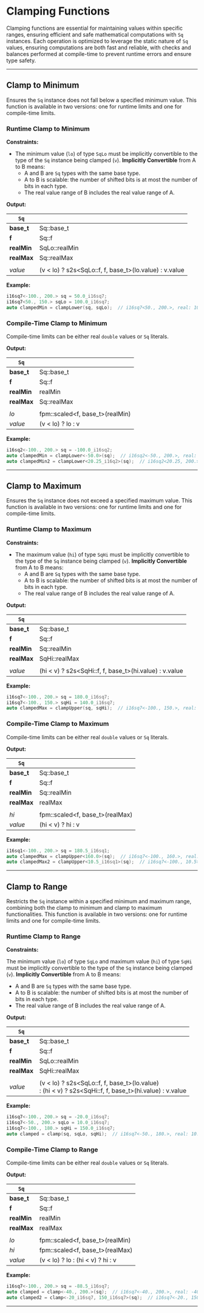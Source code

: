 # Clamping Functions

Clamping functions are essential for maintaining values within specific ranges, ensuring efficient and safe mathematical computations with `Sq` instances. Each operation is optimized to leverage the static nature of `Sq` values, ensuring computations are both fast and reliable, with checks and balances performed at compile-time to prevent runtime errors and ensure type safety.

---

## Clamp to Minimum

Ensures the `Sq` instance does not fall below a specified minimum value. This function is available in two versions: one for runtime limits and one for compile-time limits.

### Runtime Clamp to Minimum

**Constraints:**

- The minimum value (`lo`) of type `SqLo` must be implicitly convertible to the type of the `Sq` instance being clamped (`v`). **Implicitly Convertible** from A to B means:
    - A and B are `Sq` types with the same base type.
    - A to B is scalable: the number of shifted bits is at most the number of bits in each type.
    - The real value range of B includes the real value range of A.

**Output:**

| `Sq` | |
|-|-|
| **base_t** | Sq::base_t |
| **f** | Sq::f |
| **realMin** | SqLo::realMin |
| **realMax** | Sq::realMax |
| | |
| *value* | (v < lo) ? s2s<SqLo::f, f, base_t\>(lo.value) : v.value |

**Example:**

```cpp
i16sq7<-100., 200.> sq = 50.0_i16sq7;
i16sq7<50., 150.> sqLo = 100.0_i16sq7;
auto clampedMin = clampLower(sq, sqLo);  // i16sq7<50., 200.>, real: 100.
```

### Compile-Time Clamp to Minimum

Compile-time limits can be either real `double` values or `Sq` literals.

**Output:**

| `Sq` | |
|-|-|
| **base_t** | Sq::base_t |
| **f** | Sq::f |
| **realMin** | realMin |
| **realMax** | Sq::realMax |
| | |
| *lo* | fpm::scaled<f, base_t\>(realMin) |
| *value* | (v < lo) ? lo : v |

**Example:**

```cpp
i16sq2<-100., 200.> sq = -100.0_i16sq2;
auto clampedMin = clampLower<-50.0>(sq);  // i16sq2<-50., 200.>, real: -50.
auto clampedMin2 = clampLower<20.25_i16q2>(sq);  // i16sq2<20.25, 200.>, real: 20.25
```

---

## Clamp to Maximum

Ensures the `Sq` instance does not exceed a specified maximum value. This function is available in two versions: one for runtime limits and one for compile-time limits.

### Runtime Clamp to Maximum

**Constraints:**

- The maximum value (`hi`) of type `SqHi` must be implicitly convertible to the type of the `Sq` instance being clamped (`v`). **Implicitly Convertible** from A to B means:
    - A and B are `Sq` types with the same base type.
    - A to B is scalable: the number of shifted bits is at most the number of bits in each type.
    - The real value range of B includes the real value range of A.

**Output:**

| `Sq` | |
|-|-|
| **base_t** | Sq::base_t |
| **f** | Sq::f |
| **realMin** | Sq::realMin |
| **realMax** | SqHi::realMax |
| | |
| *value* | (hi < v) ? s2s<SqHi::f, f, base_t\>(hi.value) : v.value |

**Example:**

```cpp
i16sq7<-100., 200.> sq = 180.0_i16sq7;
i16sq7<-100., 150.> sqHi = 140.0_i16sq7;
auto clampedMax = clampUpper(sq, sqHi);  // i16sq7<-100., 150.>, real: 140.
```

### Compile-Time Clamp to Maximum

Compile-time limits can be either real `double` values or `Sq` literals.

**Output:**

| `Sq` | |
|-|-|
| **base_t** | Sq::base_t |
| **f** | Sq::f |
| **realMin** | Sq::realMin |
| **realMax** | realMax |
| | |
| *hi* | fpm::scaled<f, base_t\>(realMax) |
| *value* | (hi < v) ? hi : v |

**Example:**

```cpp
i16sq1<-100., 200.> sq = 180.5_i16sq1;
auto clampedMax = clampUpper<160.0>(sq);  // i16sq7<-100., 160.>, real: 160.
auto clampedMax2 = clampUpper<10.5_i16sq1>(sq);  // i16sq7<-100., 10.5>, real: 10.5
```

---

## Clamp to Range

Restricts the `Sq` instance within a specified minimum and maximum range, combining both the clamp to minimum and clamp to maximum functionalities. This function is available in two versions: one for runtime limits and one for compile-time limits.

### Runtime Clamp to Range

**Constraints:**

The minimum value (`lo`) of type `SqLo` and maximum value (`hi`) of type `SqHi` must be implicitly convertible to the type of the `Sq` instance being clamped (`v`).
  **Implicitly Convertible** from A to B means:

  - A and B are `Sq` types with the same base type.
  - A to B is scalable: the number of shifted bits is at most the number of bits in each type.
  - The real value range of B includes the real value range of A.

**Output:**

| `Sq` | |
|-|-|
| **base_t** | Sq::base_t |
| **f** | Sq::f |
| **realMin** | SqLo::realMin |
| **realMax** | SqHi::realMax |
| | |
| *value* | (v < lo) ? s2s<SqLo::f, f, base_t\>(lo.value)<br>: (hi < v) ? s2s<SqHi::f, f, base_t\>(hi.value) : v.value |

**Example:**

```cpp
i16sq7<-100., 200.> sq = -20.0_i16sq7;
i16sq7<-50., 200.> sqLo = 10.0_i16sq7;
i16sq7<-100., 180.> sqHi = 150.0_i16sq7;
auto clamped = clamp(sq, sqLo, sqHi);  // i16sq7<-50., 180.>, real: 10.
```

### Compile-Time Clamp to Range

Compile-time limits can be either real `double` values or `Sq` literals.

**Output:**

| `Sq` | |
|-|-|
| **base_t** | Sq::base_t |
| **f** | Sq::f |
| **realMin** | realMin |
| **realMax** | realMax |
| | |
| *lo* | fpm::scaled<f, base_t\>(realMin) |
| *hi* | fpm::scaled<f, base_t\>(realMax) |
| *value* | (v < lo) ? lo : (hi < v) ? hi : v |

**Example:**

```cpp
i16sq7<-100., 200.> sq = -88.5_i16sq7;
auto clamped = clamp<-40., 200.>(sq);  // i16sq7<-40., 200.>, real: -40.
auto clamped2 = clamp<-20_i16sq7, 150_i16sq7>(sq);  // i16sq7<-20., 150.>, real: -20.
```

---
